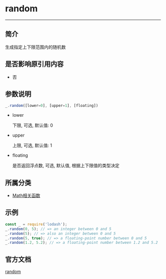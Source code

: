 # random

---

## 简介

生成指定上下限范围内的随机数

## 是否影响原引用内容

- 否

## 参数说明

```javascript
_.random([lower=0], [upper=1], [floating])
```

- lower

  下限, 可选, 默认值: 0

- upper

  上限, 可选, 默认值: 1

- floating

  是否返回浮点数, 可选, 默认值, 根据上下限值的类型决定


## 所属分类

- [Math相关函数](/repository/Libraries/Lodash/Math.md#math相关函数)

## 示例

```javascript
const _ = require('lodash');
_.random(0, 5); // => an integer between 0 and 5
_.random(5); // => also an integer between 0 and 5
_.random(5, true); // => a floating-point number between 0 and 5
_.random(1.2, 5.2); // => a floating-point number between 1.2 and 5.2
```

## 官方文档

[random](https://lodash.com/docs/4.17.15#random)